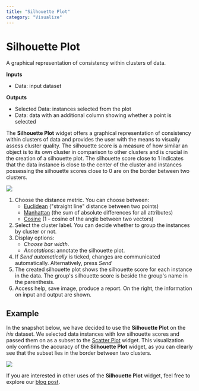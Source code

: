 ```yaml
---
title: "Silhouette Plot"
category: "Visualize"
---
```


Silhouette Plot
===============

A graphical representation of consistency within clusters of data.

**Inputs**

- Data: input dataset

**Outputs**

- Selected Data: instances selected from the plot
- Data: data with an additional column showing whether a point is selected

The **Silhouette Plot** widget offers a graphical representation of consistency within clusters of data and provides the user with the means to visually assess cluster quality. The silhouette score is a measure of how similar an object is to its own cluster in comparison to other clusters and is crucial in the creation of a silhouette plot. The silhouette score close to 1 indicates that the data instance is close to the center of the cluster and instances possessing the silhouette scores close to 0 are on the border between two clusters.

![](../images/SilhouettePlot.png)

1. Choose the distance metric. You can choose between:
   - [Euclidean](https://en.wikipedia.org/wiki/Euclidean_distance) ("straight line" distance between two points)
   - [Manhattan](https://en.wiktionary.org/wiki/Manhattan_distance) (the sum of absolute differences for all attributes)
   - [Cosine](https://en.wiktionary.org/wiki/Cosine_similarity) (1 - cosine of the angle between two vectors)
2. Select the cluster label. You can decide whether to group the instances by cluster or not.
3. Display options:
   - *Choose bar width*.
   - *Annotations*: annotate the silhouette plot.
4. If *Send automatically* is ticked, changes are communicated automatically. Alternatively, press *Send*
5. The created silhouette plot shows the silhouette score for each instance in the data. 
   The group's silhouette score is beside the group's name in the parenthesis.
6. Access help, save image, produce a report. On the right, the information on input and output are shown.

Example
-------

In the snapshot below, we have decided to use the **Silhouette Plot** on the *iris* dataset. We selected data instances with low silhouette scores and passed them on as a subset to the [Scatter Plot](../../visualize/scatterplot/) widget. This visualization only confirms the accuracy of the **Silhouette Plot** widget, as you can clearly see that the subset lies in the border between two clusters.

![](../images/SilhouettePlot-Example.png)

If you are interested in other uses of the **Silhouette Plot** widget, feel free to explore our [blog post](http://blog.biolab.si/2016/03/23/all-i-see-is-silhouette/).
